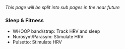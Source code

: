 _This page will be split into sub pages in the near future_

### Sleep & Fitness

- WHOOP band/strap: Track HRV and sleep
- Nurosym/Parasym: Stimulate HRV
- Pulsetto: Stimulate HRV